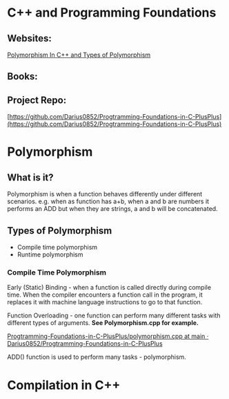 # C++ and Programming Foundations

## Websites:

[Polymorphism In C++ and Types of Polymorphism](https://www.mygreatlearning.com/blog/polymorphism-in-cpp/)

## Books:

[](http://chenweixiang.github.io/docs/The_C++_Programming_Language_4th_Edition_Bjarne_Stroustrup.pdf)

## Project Repo:

[https://github.com/Darius0852/Progtramming-Foundations-in-C-PlusPlus](https://github.com/Darius0852/Progtramming-Foundations-in-C-PlusPlus)

# **Polymorphism**

## What is it?

Polymorphism is when a function behaves differently under different scenarios. e.g. when as function has a+b, when a and b are numbers it performs an ADD but when they are strings, a and b will be concatenated.

## Types of Polymorphism

- Compile time polymorphism
- Runtime polymorphism

### **Compile Time Polymorphism**

Early (Static) Binding - when a function is called directly during compile time. When the compiler encounters a function call in the program, it replaces it with machine language instructions to go to that function.

Function Overloading - one function can perform many different tasks with different types of arguments. ****************************************See Polymorphism.cpp for example.****************************************

[Progtramming-Foundations-in-C-PlusPlus/polymorphism.cpp at main · Darius0852/Progtramming-Foundations-in-C-PlusPlus](https://github.com/Darius0852/Progtramming-Foundations-in-C-PlusPlus/blob/main/polymorphism.cpp)

ADD() function is used to perform many tasks - polymorphism.

# **Compilation in C++**
